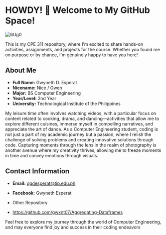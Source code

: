 # HOWDY! 👋 Welcome to My GitHub Space!

![6Ug0](https://github.com/gwxnt07/CPE-311/assets/157346683/9b9ea186-3b30-4248-86d2-bf5824e6f095)

This is my CPE 311 repository, where I'm excited to share hands-on activities, assignments, and projects for the course. Whether you found me on purpose or by chance, I'm genuinely happy to have you here!
 
## About Me

- **Full Name:** Gwyneth D. Esperat
- **Nicename:** Nice / Gwen 
- **Major:** BS Computer Engineering
- **Year/Level:** 2nd Year
- **University:** Technological Institute of the Philippines

My leisure time often involves watching videos, with a particular focus on content related to cooking, drama, and dancing—activities that allow me to explore different cuisines, immerse myself in compelling narratives, and appreciate the art of dance. As a Computer Engineering student, coding is not just a part of my academic journey but a passion, where I relish the challenge of solving problems and creating innovative solutions through code. Capturing moments through the lens in the realm of photography is another avenue where my creativity thrives, allowing me to freeze moments in time and convey emotions through visuals.
  
## Contact Information

- **Email:** qgdesperat@tip.edu.ph
- **Facebook:** Gwyneth Esperat

- Other Repository
- https://github.com/gwxnt07/Aggregating-Dataframes

Feel free to explore my journey through the world of Computer Engineering, and may everyone find joy and success in their coding endeavors
